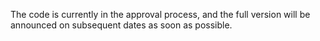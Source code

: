 The code is currently in the approval process, and the full version will be announced on subsequent dates as soon as possible.
